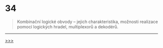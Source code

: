 # 34

> Kombinační logické obvody – jejich charakteristika, možnosti realizace pomocí logických hradel, multiplexorů a dekodérů.

---
[>>>](./35.MD)
